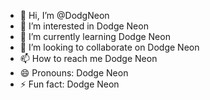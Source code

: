 - 👋 Hi, I’m @DodgNeon
- 👀 I’m interested in Dodge Neon
- 🌱 I’m currently learning Dodge Neon
- 💞️ I’m looking to collaborate on Dodge Neon
- 📫 How to reach me Dodge Neon
- 😄 Pronouns: Dodge Neon
- ⚡ Fun fact: Dodge Neon

<!---
DodgNeon/DodgNeon is a ✨ special ✨ repository because its `README.md` (this file) appears on your GitHub profile.
You can click the Preview link to take a look at your changes.
--->
